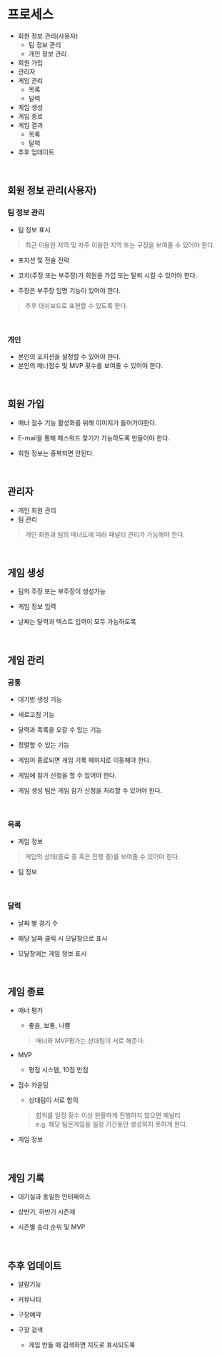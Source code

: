# 프로세스

- 회원 정보 관리(사용자)
  - 팀 정보 관리
  - 개인 정보 관리
- 회원 가입
- 관리자
- 게임 관리
   - 목록
   - 달력
- 게임 생성
- 게임 종료
- 게임 결과
   - 목록
   - 달력
- 추후 업데이트

<br/>

## 회원 정보 관리(사용자)
### 팀 정보 관리
- 팀 정보 표시
> 최근 이용한 지역 및 자주 이용한 지역 또는 구장을 보여줄 수 있어야 한다.

- 포지션 및 전술 전략

- 코치(주장 또는 부주장)가 회원을 가입 또는 탈퇴 시킬 수 있어야 한다.

- 주장은 부주장 임명 기능이 있어야 한다.

> 추후 대쉬보드로 표현할 수 있도록 한다.

<br/>

### 개인
- 본인의 포지션을 설정할 수 있어야 한다.
- 본인의 매너점수 및 MVP 횟수를 보여줄 수 있어야 한다.

<br/>

## 회원 가입
- 매너 점수 기능 활성화를 위해 이미지가 들어가야한다.

- E-mail을 통해 패스워드 찾기가 가능하도록 만들어야 한다.

- 회원 정보는 중복되면 안된다.

<br/>

## 관리자
- 개인 회원 관리
- 팀 관리
> 개인 회원과 팀의 매너도에 따라 패널티 관리가 가능해야 한다.

<br/>

## 게임 생성
- 팀의 주장 또는 부주장이 생성가능

- 게임 정보 입력

- 날짜는 달력과 텍스트 입력이 모두 가능하도록

<br/>

## 게임 관리
### 공통
- 대기방 생성 기능

- 새로고침 기능

- 달력과 목록을 오갈 수 있는 기능

- 정렬할 수 있는 기능

- 게임이 종료되면 게임 기록 페이지로 이동해야 한다.

- 게임에 참가 신청을 할 수 있어야 한다.

- 게임 생성 팀은 게임 참가 신청을 처리할 수 있어야 한다.

<br/>

### 목록
- 게임 정보
> 게임의 상태(종료 중 혹은 진행 중)를 보여줄 수 있어야 한다.

- 팀 정보

<br/>

### 달력
- 날짜 별 경기 수

- 해당 날짜 클릭 시 모달창으로 표시

- 모달창에는 게임 정보 표시

<br/>

## 게임 종료

- 매너 평가
   - 좋음, 보통, 나쁨
   > 매너와 MVP평가는 상대팀이 서로 해준다.

- MVP
   - 평점 시스템, 10점 만점

- 점수 카운팅
   - 상대팀이 서로 합의
   > 합의를 일정 횟수 이상 원활하게 진행하지 않으면 페널티 <br/>
   > e.g. 해당 팀은게임을 일정 기간동안 생성하지 못하게 한다.
   
- 게임 정보

<br/>

## 게임 기록

- 대기실과 동일한 인터페이스

- 상반기, 하반기 시즌제

- 시즌별 승리 순위 및 MVP

<br/>

## 추후 업데이트
- 알람기능

- 커뮤니티

- 구장예약

- 구장 검색
  - 게임 만들 때 검색하면 지도로 표시되도록
